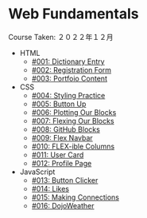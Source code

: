# Web Fundamentals

Course Taken: ２０２２年１２月

- HTML
    - [#001: Dictionary Entry](HTML/001-Dictionary_Entry)
    - [#002: Registration Form](HTML/002-Registration_Form)
    - [#003: Portfoio Content](HTML/003-Portfolio_Content)
- CSS
    - [#004: Styling Practice](CSS/004-First_Styling)
    - [#005: Button Up](CSS/005-Button_Up)
    - [#006: Plotting Our Blocks](CSS/006-Plotting_Our_Blocks)
    - [#007: Flexing Our Blocks](CSS/007-Flexing_Our_Blocks)
    - [#008: GitHub Blocks](CSS/008-GitHub_Blocks)
    - [#009: Flex Navbar](CSS/009-Flex_Navbar)
    - [#010: FLEX-ible Columns](CSS/010-FLEX-ible_Columns)
    - [#011: User Card](CSS/011-User_Card)
    - [#012: Profile Page](CSS/012-Profile_Page)
- JavaScript
    - [#013: Button Clicker](#)
    - [#014: Likes](#)
    - [#015: Making Connections](#)
    - [#016: DojoWeather](#)